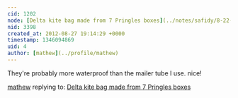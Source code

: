 ```yaml
---
cid: 1202
node: [Delta kite bag made from 7 Pringles boxes](../notes/safidy/8-22-2012/delta-kite-bag-made-7-pringles-boxes)
nid: 3398
created_at: 2012-08-27 19:14:29 +0000
timestamp: 1346094869
uid: 4
author: [mathew](../profile/mathew)
---
```


They're probably more waterproof than the mailer tube I use. nice!

[mathew](../profile/mathew) replying to: [Delta kite bag made from 7 Pringles boxes](../notes/safidy/8-22-2012/delta-kite-bag-made-7-pringles-boxes)


